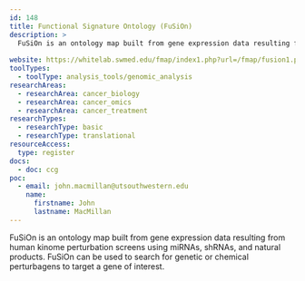 ```yaml
---
id: 148
title: Functional Signature Ontology (FuSiOn)
description: >
  FuSiOn is an ontology map built from gene expression data resulting from human kinome perturbation screens using miRNAs, shRNAs, and natural products. FuSiOn can be used to search for genetic or chemical perturbagens to target a gene of interest.
  
website: https://whitelab.swmed.edu/fmap/index1.php?url=/fmap/fusion1.php
toolTypes:
  - toolType: analysis_tools/genomic_analysis
researchAreas:
  - researchArea: cancer_biology
  - researchArea: cancer_omics
  - researchArea: cancer_treatment
researchTypes:
  - researchType: basic
  - researchType: translational
resourceAccess:
  type: register
docs:
  - doc: ccg
poc:
  - email: john.macmillan@utsouthwestern.edu
    name:
      firstname: John
      lastname: MacMillan
---
```

FuSiOn is an ontology map built from gene expression data resulting from human kinome perturbation screens using miRNAs, shRNAs, and natural products. FuSiOn can be used to search for genetic or chemical perturbagens to target a gene of interest.
